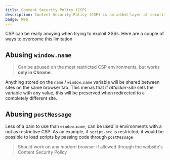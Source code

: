 ```yaml
---
title: Content Security Policy (CSP)
description: Content Security Policy (CSP) is an added layer of security that helps to detect and mitigate certain types of attacks, including Cross-Site Scripting (XSS) and data injection attacks.
badge: Web
---
```


CSP can be really anoying when trying to exploit XSSs. Here are a couple of ways to overcome this limitation

## Abusing `window.name`

> Can be abused on the most restricted CSP environments, but works **only in Chrome**.

Anything stored on the `name` / `window.name` variable will be shared between sites on the same browser tab. This menas that if _attacker-site_ sets the variable with any value, this will be preserved when redirected to a completely different site.

## Abusing `postMessage`

Less of a pain to use than `window.name`, can be used in environments with a not as restrictive CSP. As an example, if `script-src` is restricted, it would be possible to load scripts by passing code through `postMessage`

> Should work on any modern browser if allowed through the website's Content Security Policy
